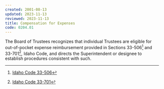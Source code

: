 ```yaml
---
created: 2001-08-13
updated: 2023-11-13
reviewed: 2023-11-13
title: Compensation for Expenses
code: 0204.01
---
```



The Board of Trustees recognizes that individual Trustees are eligible for out-of-pocket expense reimbursement provided in Sections 33-506[^ic-33-506] and 33-701[^ic-33-701], Idaho Code, and directs the Superintendent or designee to establish procedures consistent with such.

[^ic-33-506]: [Idaho Code 33-506](https://legislature.idaho.gov/statutesrules/idstat/title33/t33ch5/sect33-701/)
[^ic-33-701]: [Idaho Code 33-701](https://legislature.idaho.gov/statutesrules/idstat/title33/t33ch5/sect33-701/)
